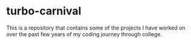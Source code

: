 # turbo-carnival
This is a repository that contains some of the projects I have worked on over the past few years of my coding journey through college.
